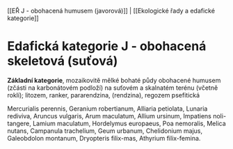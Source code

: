[[EŘ J - obohacená humusem (javorová)]] | [[Ekologické řady a edafické kategorie]]

# Edafická kategorie J - obohacená skeletová (suťová)

**Základní kategorie**, mozaikovitě mělké bohaté půdy obohacené humusem (zčásti na karbonátovém podloží) na suťovém a skalnatém terénu (včetně roklí); litozem, ranker, pararendzina, (rendzina), regozem psefitická

Mercurialis perennis, Geranium robertianum, Alliaria petiolata, Lunaria rediviva, Aruncus vulgaris, Arum maculatum, Allium ursinum, Impatiens noli-tangere, Lamium maculatum, Hordelymus europaeus, Poa nemoralis, Melica nutans, Campanula trachelium, Geum urbanum, Chelidonium majus, Galeobdolon montanum, Dryopteris filix-mas, Athyrium filix-femina.
